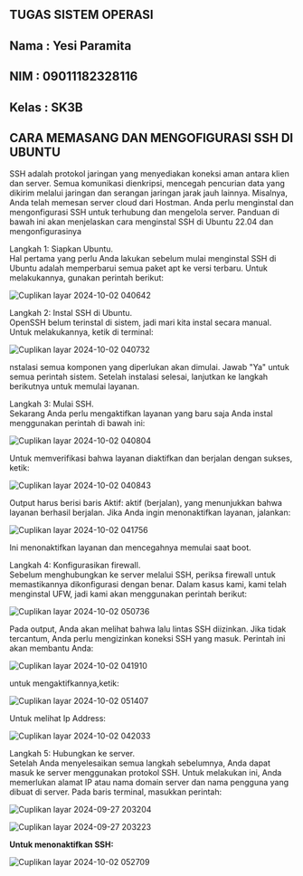 ## TUGAS SISTEM OPERASI

## Nama  : Yesi Paramita
## NIM   : 09011182328116
## Kelas : SK3B

## CARA MEMASANG DAN MENGOFIGURASI SSH DI UBUNTU

  SSH adalah protokol jaringan yang menyediakan koneksi aman antara klien dan server. Semua komunikasi dienkripsi, mencegah pencurian data yang dikirim melalui jaringan dan serangan jaringan jarak jauh lainnya.
Misalnya, Anda telah memesan server cloud dari Hostman. Anda perlu menginstal dan mengonfigurasi SSH untuk terhubung dan mengelola server.
Panduan di bawah ini akan menjelaskan cara menginstal SSH di Ubuntu 22.04 dan mengonfigurasinya

Langkah 1: Siapkan Ubuntu.\
Hal pertama yang perlu Anda lakukan sebelum mulai menginstal SSH di Ubuntu adalah memperbarui semua paket apt ke versi terbaru. Untuk melakukannya, gunakan perintah berikut:

![Cuplikan layar 2024-10-02 040642](https://github.com/user-attachments/assets/71625aea-843a-4409-8f7e-849ab22e216f)

Langkah 2: Instal SSH di Ubuntu.\
OpenSSH belum terinstal di sistem, jadi mari kita instal secara manual. Untuk melakukannya, ketik di terminal:

![Cuplikan layar 2024-10-02 040732](https://github.com/user-attachments/assets/2386eff6-aec9-4cd4-ba78-2d7b52c95a10)

nstalasi semua komponen yang diperlukan akan dimulai. Jawab "Ya" untuk semua perintah sistem.
Setelah instalasi selesai, lanjutkan ke langkah berikutnya untuk memulai layanan.

Langkah 3: Mulai SSH.\
Sekarang Anda perlu mengaktifkan layanan yang baru saja Anda instal menggunakan perintah di bawah ini:

![Cuplikan layar 2024-10-02 040804](https://github.com/user-attachments/assets/de0849a2-04ef-465a-8f31-1fcae819a126)

Untuk memverifikasi bahwa layanan diaktifkan dan berjalan dengan sukses, ketik:

![Cuplikan layar 2024-10-02 040843](https://github.com/user-attachments/assets/995a3c6e-69ea-4965-be6c-c515ee341679)

Output harus berisi baris Aktif: aktif (berjalan), yang menunjukkan bahwa layanan berhasil berjalan.
Jika Anda ingin menonaktifkan layanan, jalankan:

![Cuplikan layar 2024-10-02 041756](https://github.com/user-attachments/assets/2590c42d-2fa9-46b9-9b3e-1ec345df1033)

Ini menonaktifkan layanan dan mencegahnya memulai saat boot.

Langkah 4: Konfigurasikan firewall.\
Sebelum menghubungkan ke server melalui SSH, periksa firewall untuk memastikannya dikonfigurasi dengan benar.
Dalam kasus kami, kami telah menginstal UFW, jadi kami akan menggunakan perintah berikut:

![Cuplikan layar 2024-10-02 050736](https://github.com/user-attachments/assets/521f785c-d58e-419a-bcd1-6fc8db6dc33e)

Pada output, Anda akan melihat bahwa lalu lintas SSH diizinkan. Jika tidak tercantum, Anda perlu mengizinkan koneksi SSH yang masuk. Perintah ini akan membantu Anda:

![Cuplikan layar 2024-10-02 041910](https://github.com/user-attachments/assets/4346440c-cc86-4cc0-a13d-4be0158e74e0)

untuk mengaktifkannya,ketik:

![Cuplikan layar 2024-10-02 051407](https://github.com/user-attachments/assets/37737149-aead-4712-be9a-8ec33153ef99)

Untuk melihat Ip Address:

![Cuplikan layar 2024-10-02 042033](https://github.com/user-attachments/assets/7f2de9fc-ee45-487f-a8ab-1dd3ab6ca024)

Langkah 5: Hubungkan ke server.\
Setelah Anda menyelesaikan semua langkah sebelumnya, Anda dapat masuk ke server menggunakan protokol SSH.
Untuk melakukan ini, Anda memerlukan alamat IP atau nama domain server dan nama pengguna yang dibuat di server.
Pada baris terminal, masukkan perintah:

![Cuplikan layar 2024-09-27 203204](https://github.com/user-attachments/assets/e500a5aa-4127-408f-a576-d196bdd95b2f)

![Cuplikan layar 2024-09-27 203223](https://github.com/user-attachments/assets/ead3ba8f-6809-43a8-bb45-88aa247073a6)

**Untuk menonaktifkan SSH:**

![Cuplikan layar 2024-10-02 052709](https://github.com/user-attachments/assets/5dcaf9b1-aacd-4a62-bc68-d53ab6d08a97)






